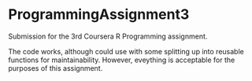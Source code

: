 # ProgrammingAssignment3
Submission for the 3rd Coursera R Programming assignment.

The code works, although could use with some splitting up into reusable functions for maintainability.
However, eveything is acceptable for the purposes of this assignment.

